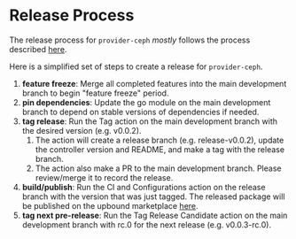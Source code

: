 # Release Process

The release process for `provider-ceph` *mostly* follows the process described [here](https://github.com/crossplane/release#tldr-process-overview).

Here is a simplified set of steps to create a release for `provider-ceph`.

1. **feature freeze**: Merge all completed features into the main development branch to begin "feature freeze" period.
2. **pin dependencies**: Update the go module on the main development branch to depend on stable versions of dependencies if needed.
3. **tag release**: Run the Tag action on the main development branch with the desired version (e.g. v0.0.2).
    1. The action will create a release branch (e.g. release-v0.0.2), update the controller version and README, and make a tag with the release branch.
    2. The action also make a PR to the main development branch. Please review/merge it to record the release.
4. **build/publish**: Run the CI and Configurations action on the release branch with the version that was just tagged. The released package will be published on the upbound marketplace [here](https://marketplace.upbound.io/account/linode/provider-ceph). 
5. **tag next pre-release**: Run the Tag Release Candidate action on the main development branch with rc.0 for the next release (e.g. v0.0.3-rc.0).
